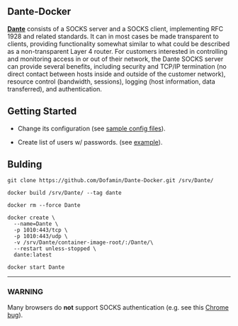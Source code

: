 ## Dante-Docker

[**Dante**](http://www.inet.no/dante/index.html) consists of a SOCKS server and a SOCKS client, implementing RFC 1928 and related standards. It can in most cases be made transparent to clients, providing functionality somewhat similar to what could be described as a non-transparent Layer 4 router. For customers interested in controlling and monitoring access in or out of their network, the Dante SOCKS server can provide several benefits, including security and TCP/IP termination (no direct contact between hosts inside and outside of the customer network), resource control (bandwidth, sessions), logging (host information, data transferred), and authentication.

## Getting Started

* Change its configuration (see [sample config files](http://www.inet.no/dante/doc/latest/config/server.html)).

* Create list of users w/ passwords. (see [example](https://github.com/Dofamin/Dante-Docker/blob/main/container-image-root/Dante.list.txt)).

## Bulding

```shell
git clone https://github.com/Dofamin/Dante-Docker.git /srv/Dante/

docker build /srv/Dante/ --tag dante 

docker rm --force Dante

docker create \
  --name=Dante \
  -p 1010:443/tcp \
  -p 1010:443/udp \
  -v /srv/Dante/container-image-root/:/Dante/\
  --restart unless-stopped \
  dante:latest

docker start Dante
```

---

### WARNING

 Many browsers do **not** support SOCKS authentication (e.g. see this [Chrome bug](https://bugs.chromium.org/p/chromium/issues/detail?id=256785)).
